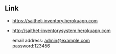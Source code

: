 

## Link
* https://saithet-inventory.herokuapp.com


* http://saithet-inventorysystem.herokuapp.com <br>
      <p>email address: <text>admin@example.com</text>   <br>
           password:123456 </p>
